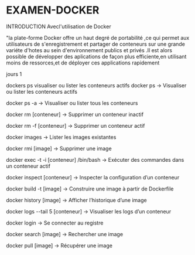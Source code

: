 # EXAMEN-DOCKER
INTRODUCTION
Avecl'utilisation de Docker 

"la plate-forme Docker offre un haut degré de portabilité ,ce qui permet aux utilisateurs de s'enregistrement  et partager de conteneurs sur une  grande variéte d'hotes au sein d'environnement publics et privés .Il est alors possible de développer des aplications de façon plus efficiente,en utilisant moins de ressorces,et de déployer ces applications rapidement 

jours 1

dockers ps
visualiser ou lister les conteneurs actifs
docker ps
→ Visualiser ou lister les conteneurs actifs

docker ps -a
→ Visualiser ou lister tous les conteneurs

docker rm [conteneur]
→ Supprimer un conteneur inactif

docker rm -f [conteneur]
→ Supprimer un conteneur actif

docker images
→ Lister les images existantes

docker rmi [image]
→ Supprimer une image

docker exec -t -i [conteneur] /bin/bash
→ Exécuter des commandes dans un conteneur actif

docker inspect [conteneur]
→ Inspecter la configuration d’un conteneur

docker build -t [image]
→ Construire une image à partir de Dockerfile

docker history [image]
→ Afficher l’historique d’une image

docker logs --tail 5 [conteneur]
→ Visualiser les logs d’un conteneur

docker login
→ Se connecter au registre

docker search [image]
→ Rechercher une image

docker pull [image]
→ Récupérer une image

